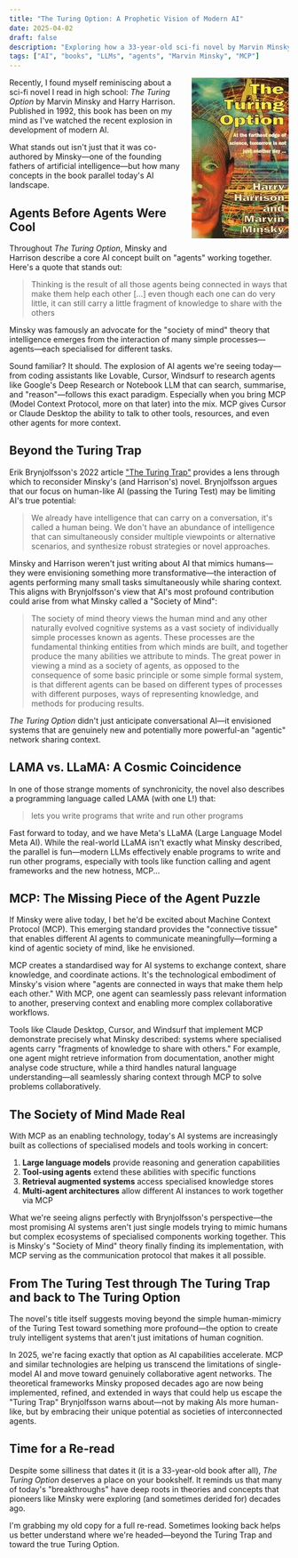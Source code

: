 ```yaml
---
title: "The Turing Option: A Prophetic Vision of Modern AI"
date: 2025-04-02
draft: false
description: "Exploring how a 33-year-old sci-fi novel by Marvin Minsky and Harry Harrison eerily predicted today's AI landscape, from LLMs to agent-based systems and Machine Context Protocol."
tags: ["AI", "books", "LLMs", "agents", "Marvin Minsky", "MCP"]
---
```


<div style="float: right; margin-left: 20px; margin-bottom: 10px;">
<img src="/images/2025/04/the_turing_option.jpg" alt="The Turing Option by Marvin Minsky and Harry Harrison" width="175" />
</div>

Recently, I found myself reminiscing about a sci-fi novel I read in high school: *The Turing Option* by Marvin Minsky and Harry Harrison. Published in 1992, this book has been on my mind as I've watched the recent explosion in development of modern AI.

What stands out isn't just that it was co-authored by Minsky—one of the founding fathers of artificial intelligence—but how many concepts in the book parallel today's AI landscape.

## Agents Before Agents Were Cool

Throughout *The Turing Option*, Minsky and Harrison describe a core AI concept built on "agents" working together. Here's a quote that stands out:

> Thinking is the result of all those agents being connected in ways that make them help each other [...] even though each one can do very little, it can still carry a little fragment of knowledge to share with the others

Minsky was famously an advocate for the "society of mind" theory that intelligence emerges from the interaction of many simple processes—agents—each specialised for different tasks.

Sound familiar? It should. The explosion of AI agents we're seeing today—from coding assistants like Lovable, Cursor, Windsurf to research agents like Google's Deep Research or Notebook LLM that can search, summarise, and "reason"—follows this exact paradigm. Especially when you bring MCP (Model Context Protocol, more on that later) into the mix. MCP gives Cursor or Claude Desktop the ability to talk to other tools, resources, and even other agents for more context.

## Beyond the Turing Trap

Erik Brynjolfsson's 2022 article ["The Turing Trap"](https://digitaleconomy.stanford.edu/news/the-turing-trap-the-promise-peril-of-human-like-artificial-intelligence/) provides a lens through which to reconsider Minsky's (and Harrison's) novel. Brynjolfsson argues that our focus on human-like AI (passing the Turing Test) may be limiting AI's true potential:

> We already have intelligence that can carry on a conversation, it's called a human being. We don't have an abundance of intelligence that can simultaneously consider multiple viewpoints or alternative scenarios, and synthesize robust strategies or novel approaches.

Minsky and Harrison weren't just writing about AI that mimics humans—they were envisioning something more transformative—the interaction of agents performing many small tasks simultaneously while sharing context. This aligns with Brynjolfsson's view that AI's most profound contribution could arise from what Minsky called a "Society of Mind":

> The society of mind theory views the human mind and any other naturally evolved cognitive systems as a vast society of individually simple processes known as agents. These processes are the fundamental thinking entities from which minds are built, and together produce the many abilities we attribute to minds. The great power in viewing a mind as a society of agents, as opposed to the consequence of some basic principle or some simple formal system, is that different agents can be based on different types of processes with different purposes, ways of representing knowledge, and methods for producing results.

*The Turing Option* didn't just anticipate conversational AI—it envisioned systems that are genuinely new and potentially more powerful-an "agentic" network sharing context.

## LAMA vs. LLaMA: A Cosmic Coincidence

In one of those strange moments of synchronicity, the novel also describes a programming language called LAMA (with one L!) that:

> lets you write programs that write and run other programs

Fast forward to today, and we have Meta's LLaMA (Large Language Model Meta AI). While the real-world LLaMA isn't exactly what Minsky described, the parallel is fun—modern LLMs effectively enable programs to write and run other programs, especially with tools like function calling and agent frameworks and the new hotness, MCP...

## MCP: The Missing Piece of the Agent Puzzle

If Minsky were alive today, I bet he'd be excited about Machine Context Protocol (MCP). This emerging standard provides the "connective tissue" that enables different AI agents to communicate meaningfully—forming a kind of agentic society of mind, like he envisioned.

MCP creates a standardised way for AI systems to exchange context, share knowledge, and coordinate actions. It's the technological embodiment of Minsky's vision where "agents are connected in ways that make them help each other." With MCP, one agent can seamlessly pass relevant information to another, preserving context and enabling more complex collaborative workflows.

Tools like Claude Desktop, Cursor, and Windsurf that implement MCP demonstrate precisely what Minsky described: systems where specialised agents carry "fragments of knowledge to share with others." For example, one agent might retrieve information from documentation, another might analyse code structure, while a third handles natural language understanding—all seamlessly sharing context through MCP to solve problems collaboratively.

## The Society of Mind Made Real

With MCP as an enabling technology, today's AI systems are increasingly built as collections of specialised models and tools working in concert:

1. **Large language models** provide reasoning and generation capabilities
2. **Tool-using agents** extend these abilities with specific functions
3. **Retrieval augmented systems** access specialised knowledge stores
4. **Multi-agent architectures** allow different AI instances to work together via MCP

What we're seeing aligns perfectly with Brynjolfsson's perspective—the most promising AI systems aren't just single models trying to mimic humans but complex ecosystems of specialised components working together. This is Minsky's "Society of Mind" theory finally finding its implementation, with MCP serving as the communication protocol that makes it all possible.

## From The Turing Test through The Turing Trap and back to The Turing Option

The novel's title itself suggests moving beyond the simple human-mimicry of the Turing Test toward something more profound—the option to create truly intelligent systems that aren't just imitations of human cognition.

In 2025, we're facing exactly that option as AI capabilities accelerate. MCP and similar technologies are helping us transcend the limitations of single-model AI and move toward genuinely collaborative agent networks. The theoretical frameworks Minsky proposed decades ago are now being implemented, refined, and extended in ways that could help us escape the "Turing Trap" Brynjolfsson warns about—not by making AIs more human-like, but by embracing their unique potential as societies of interconnected agents.

## Time for a Re-read

Despite some silliness that dates it (it is a 33-year-old book after all), *The Turing Option* deserves a place on your bookshelf. It reminds us that many of today's "breakthroughs" have deep roots in theories and concepts that pioneers like Minsky were exploring (and sometimes derided for) decades ago.

I'm grabbing my old copy for a full re-read. Sometimes looking back helps us better understand where we're headed—beyond the Turing Trap and toward the true Turing Option.
